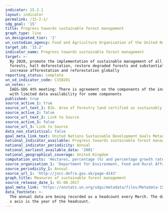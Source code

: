 ```yaml
---
indicator: 15.2.1
layout: indicator
permalink: /15-2-1/
sdg_goal: '15'
title: Progress towards sustainable forest management
graph_type: line
un_designated_tier: '2'
un_custodian_agency: Food and Agriculture Organisation of the United Nations (FAO)
target_id: '15.2'
indicator_name: Progress towards sustainable forest management
target: >-
  By 2020, promote the implementation of sustainable management of all types of
  forests, halt deforestation, restore degraded forests and substantially
  increase afforestation and reforestation globally
reporting_status: complete
un_sd_indicator_code: C150201
un_notes: >-
  IAEG-SDG 4th meeting: There is agreement on the components of the indicator,
  with limited data availability for some components
published: true
source_active_1: true
source_url_text_1: B1b. Area of forestry land certified as sustainably managed
source_active_2: false
source_url_text_2: Link to Source
source_active_3: false
source_url_3: Link to Source
data_non_statistical: false
goal_meta_link_text: United Nations Sustainable Development Goals Metadata (PDF 756 KB)
national_indicator_available: Progress towards sustainable forest management
national_indicator_periodicity: Annual
national_earliest_available_data: '2001'
national_geographical_coverage: United Kingdom
computation_units: 'Hectares, percentage (%) and percentage growth rate (%)'
source_organisation_1: 'Department for Environment, Food and Rural Affairs (DEFRA)'
source_periodicity_1: Annual
source_url_1: 'http://jncc.defra.gov.uk/page-4243'
graph_title: Measures of sustainable forest management
source_release_date_1: 01-08-2017
goal_meta_link: 'https://unstats.un.org/sdgs/metadata/files/Metadata-15-02-01.pdf'
data_footnote: >-
  The annual data are being recorded as a headcount every March. The date on the
  x axis is the year of the headcount.
---
```

